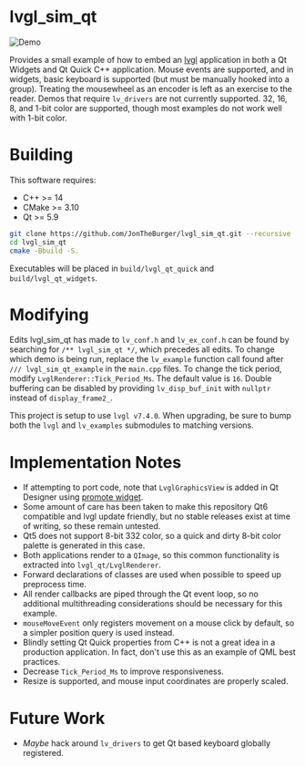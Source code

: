 # lvgl_sim_qt

![Demo](demo.png?raw=true "Demo")

Provides a small example of how to embed an [lvgl](https://lvgl.io/) application in both a Qt Widgets and Qt Quick C++
application. Mouse events are supported, and in widgets, basic keyboard is supported (but must be manually hooked into a
group). Treating the mousewheel as an encoder is left as an exercise to the reader. Demos that require `lv_drivers`
are not currently supported. 32, 16, 8, and 1-bit color are supported, though most examples do not work well with 1-bit
color.

# Building
This software requires:
- C++ >= 14
- CMake >= 3.10
- Qt >= 5.9

```bash
git clone https://github.com/JonTheBurger/lvgl_sim_qt.git --recursive
cd lvgl_sim_qt
cmake -Bbuild -S.
```

Executables will be placed in `build/lvgl_qt_quick` and `build/lvgl_qt_widgets`.

# Modifying
Edits lvgl_sim_qt has made to `lv_conf.h` and `lv_ex_conf.h` can be found by searching for `/** lvgl_sim_qt */`, which
precedes all edits. To change which demo is being run, replace the `lv_example` function call found after
`/// lvgl_sim_qt_example` in the `main.cpp` files. To change the tick period, modify `LvglRenderer::Tick_Period_Ms`. The
default value is `16`. Double buffering can be disabled by providing `lv_disp_buf_init` with `nullptr` instead of
`display_frame2_`.

This project is setup to use `lvgl v7.4.0`. When upgrading, be sure to bump both the `lvgl` and `lv_examples` submodules
to matching versions.

# Implementation Notes
- If attempting to port code, note that `LvglGraphicsView` is added in Qt Designer using [promote widget](https://doc.qt.io/qt-5/designer-using-custom-widgets.html).
- Some amount of care has been taken to make this repository Qt6 compatible and lvgl update friendly, but no stable
releases exist at time of writing, so these remain untested.
- Qt5 does not support 8-bit 332 color, so a quick and dirty 8-bit color palette is generated in this case.
- Both applications render to a `QImage`, so this common functionality is extracted into `lvgl_qt/LvglRenderer`.
- Forward declarations of classes are used when possible to speed up preprocess time.
- All render callbacks are piped through the Qt event loop, so no additional multithreading considerations should be
necessary for this example.
- `mouseMoveEvent` only registers movement on a mouse click by default, so a simpler position query is used instead.
- Blindly setting Qt Quick properties from C++ is not a great idea in a production application. In fact, don't use this
as an example of QML best practices.
- Decrease `Tick_Period_Ms` to improve responsiveness.
- Resize is supported, and mouse input coordinates are properly scaled.

# Future Work
- _Maybe_ hack around `lv_drivers` to get Qt based keyboard globally registered.
